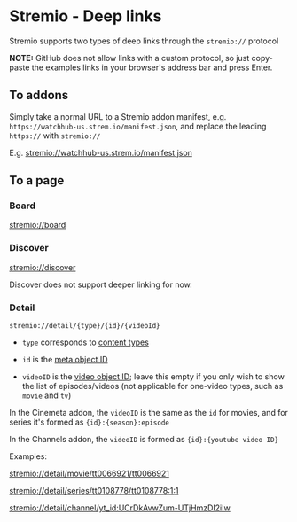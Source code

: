 # Stremio - Deep links

Stremio supports two types of deep links through the `stremio://` protocol

**NOTE:** GitHub does not allow links with a custom protocol, so just copy-paste the examples links in your browser's address bar and press Enter.

## To addons

Simply take a normal URL to a Stremio addon manifest, e.g. `https://watchhub-us.strem.io/manifest.json`, and replace the leading `https://` with `stremio://`

E.g. [stremio://watchhub-us.strem.io/manifest.json](stremio://watchhub-us.strem.io/manifest.json)


## To a page

### Board

[stremio://board](stremio://board)

### Discover

[stremio://discover](stremio://discover)

Discover does not support deeper linking for now.


### Detail

`stremio://detail/{type}/{id}/{videoId}`

* `type` corresponds to [content types](./api/responses/content.types.md)

* `id` is the [meta object ID](./api/responses/meta.md#meta-object)

* `videoID` is the [video object ID](./api/responses/meta.md#video-object); leave this empty if you only wish to show the list of episodes/videos (not applicable for one-video types, such as `movie` and `tv`)

In the Cinemeta addon, the `videoID` is the same as the `id` for movies, and for series it's formed as `{id}:{season}:episode`

In the Channels addon, the `videoID` is formed as `{id}:{youtube video ID}`

Examples:

[stremio://detail/movie/tt0066921/tt0066921](stremio://detail/movie/tt0066921/tt0066921)

[stremio://detail/series/tt0108778/tt0108778:1:1](stremio://detail/series/tt0108778:1:1)

[stremio://detail/channel/yt_id:UCrDkAvwZum-UTjHmzDI2iIw](stremio://detail/channel/yt_id:UCrDkAvwZum-UTjHmzDI2iIw)

